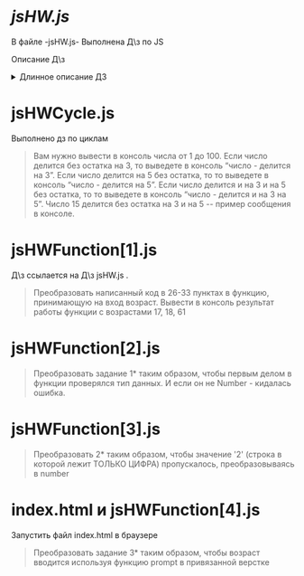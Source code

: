 # _jsHW.js_
В файле  -jsHW.js- Выполнена Д\з по JS

Описание Д\з


<details>
  <summary>Длинное описание ДЗ</summary>
>1. Создать переменную “item_1”
>2. Присвоить переменной item_1 цифру 5.
>3. Вывести в консоль item_1.
>4. Создать переменную “item_2”
>5. Присвоить переменной item_2 цифру 3.
>6. Вывести в консоль item_2.
>7. Создать переменную “item_3”
>8. Присвоить переменной item_3 сложение item_1 и item_2.
>9. Вывести в консоль item_3.
>10. Создать переменную “item_4”
>11. Присвоить переменной item_4 строку “Yolochka”
>12. Вывести в консоль item_4.
>13. Вывести в консоль сложение item_3 и item_4.
>14. Вывести в консоль умножение item_3 и item_4.
>15. Создать переменную “item_5”
>16. Присвоить переменной item_5 переменную item_3
>17. Создать переменную item_6.
>18. Создать переменную item_6_type
>19. Присвоить переменной item_6 значение 15
>20. Присвоить переменной item_6_type тип переменной item_6
>21. Вывести в консоль тип данных item_6 в виде ——  “item_6 == ”  item_6,  “item_6_type == ”  item_6_type ——  
>22. Создать переменную item_7 и в ней преобразовать item_6 в String.
>23. Создать переменную item_7_type
>24. Присвоить переменной item_7_type тип переменной item_7
>25. Вывести в консоль тип данных item_7 в виде ——  “item_7 == ”  item_7,  “item_7_type == ”  item_7_type ——  
>26. Создать переменную “age_1” и присвоить ей значение 10
>27. Создать переменную “age_2” и присвоить ей значение 18
>28. Создать переменную “age_3” и присвоить ей значение 60
>29. Создать if в котором будите проверять значение переменной age_1
>30. Если age_1 < age_2, вывести в консоль “You don’t have access cause your age is ” + age_1 + “ It’s less then ”
>31. Если age_1 >=  age_2 и age_1 <  age_3, вывести в консоль “Welcome  !”
>32. Если age_1  > age_3, вывести в консоль “Keep calm and look Culture channel”.
>33. Иначе выводите “Technical work”. 
</details>

# jsHWCycle.js
Выполнено дз по циклам 
>Вам нужно вывести в консоль числа от 1 до 100. 
>Если число делится без остатка на 3, то выведете в консоль “число - делится на 3”.
>Если число делится на 5 без остатка, то то выведете в консоль “число - делится на 5”.
>Если число делится и на 3 и на 5 без остатка, то то выведете в консоль “число - делится и на 3 на 5”. 
>Число 15 делится без остатка на 3 и на 5 -- пример сообщения в консоле.

# jsHWFunction[1].js
Д\з ссылается на Д\з jsHW.js .
>Преобразовать написанный код в 26-33 пунктах в функцию, принимающую на вход возраст.
>Вывести в консоль результат работы функции с возрастами 17, 18, 61

# jsHWFunction[2].js
>Преобразовать задание 1* таким образом, чтобы первым делом
>в функции проверялся тип данных. И если он не Number - кидалась ошибка. 

# jsHWFunction[3].js
>Преобразовать 2* таким образом, чтобы значение '2' (строка в которой лежит ТОЛЬКО ЦИФРА) пропускалось, преобразовываясь в number

# index.html и jsHWFunction[4].js
Запустить файл index.html в браузере
>Преобразовать задание 3* таким образом, чтобы возраст вводится используя функцию prompt в привязанной верстке
